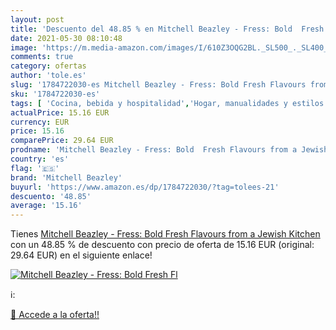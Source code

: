 ```yaml
---
layout: post
title: 'Descuento del 48.85 % en Mitchell Beazley - Fress: Bold  Fresh Fl'
date: 2021-05-30 08:10:48
image: 'https://m.media-amazon.com/images/I/610Z3OQG2BL._SL500_._SL400_.jpg'
comments: true
category: ofertas
author: 'tole.es'
slug: '1784722030-es Mitchell Beazley - Fress: Bold Fresh Flavours from a...'
sku: '1784722030-es'
tags: [ 'Cocina, bebida y hospitalidad','Hogar, manualidades y estilos de vida','Libros','mitchell beazley', ]
actualPrice: 15.16 EUR
currency: EUR
price: 15.16
comparePrice: 29.64 EUR
prodname: 'Mitchell Beazley - Fress: Bold  Fresh Flavours from a Jewish Kitchen'
country: 'es'
flag: '🇪🇸'
brand: 'Mitchell Beazley'
buyurl: 'https://www.amazon.es/dp/1784722030/?tag=tolees-21'
descuento: '48.85'
average: '15.16'
---
```


Tienes [Mitchell Beazley - Fress: Bold  Fresh Flavours from a Jewish Kitchen](https://www.amazon.es/dp/1784722030/?tag=tolees-21) con un 48.85 % de descuento con precio de oferta de 15.16 EUR (original: 29.64 EUR) en el siguiente enlace!

[![Mitchell Beazley - Fress: Bold  Fresh Fl](https://m.media-amazon.com/images/I/610Z3OQG2BL._SL500_._SL400_.jpg)](https://www.amazon.es/dp/1784722030/?tag=tolees-21)

ℹ️:


[🛒 Accede a la oferta!!](https://www.amazon.es/dp/1784722030/?tag=tolees-21)
